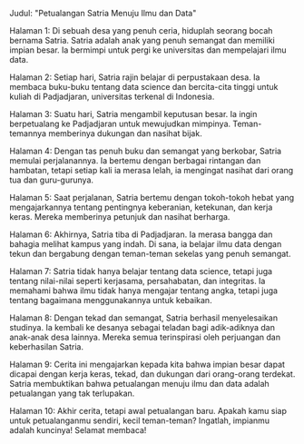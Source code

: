 Judul: "Petualangan Satria Menuju Ilmu dan Data"

Halaman 1:
Di sebuah desa yang penuh ceria, hiduplah seorang bocah bernama Satria. Satria adalah anak yang penuh semangat dan memiliki impian besar. Ia bermimpi untuk pergi ke universitas dan mempelajari ilmu data.

Halaman 2:
Setiap hari, Satria rajin belajar di perpustakaan desa. Ia membaca buku-buku tentang data science dan bercita-cita tinggi untuk kuliah di Padjadjaran, universitas terkenal di Indonesia.

Halaman 3:
Suatu hari, Satria mengambil keputusan besar. Ia ingin berpetualang ke Padjadjaran untuk mewujudkan mimpinya. Teman-temannya memberinya dukungan dan nasihat bijak.

Halaman 4:
Dengan tas penuh buku dan semangat yang berkobar, Satria memulai perjalanannya. Ia bertemu dengan berbagai rintangan dan hambatan, tetapi setiap kali ia merasa lelah, ia mengingat nasihat dari orang tua dan guru-gurunya.

Halaman 5:
Saat perjalanan, Satria bertemu dengan tokoh-tokoh hebat yang mengajarkannya tentang pentingnya keberanian, ketekunan, dan kerja keras. Mereka memberinya petunjuk dan nasihat berharga.

Halaman 6:
Akhirnya, Satria tiba di Padjadjaran. Ia merasa bangga dan bahagia melihat kampus yang indah. Di sana, ia belajar ilmu data dengan tekun dan bergabung dengan teman-teman sekelas yang penuh semangat.

Halaman 7:
Satria tidak hanya belajar tentang data science, tetapi juga tentang nilai-nilai seperti kerjasama, persahabatan, dan integritas. Ia memahami bahwa ilmu tidak hanya mengajar tentang angka, tetapi juga tentang bagaimana menggunakannya untuk kebaikan.

Halaman 8:
Dengan tekad dan semangat, Satria berhasil menyelesaikan studinya. Ia kembali ke desanya sebagai teladan bagi adik-adiknya dan anak-anak desa lainnya. Mereka semua terinspirasi oleh perjuangan dan keberhasilan Satria.

Halaman 9:
Cerita ini mengajarkan kepada kita bahwa impian besar dapat dicapai dengan kerja keras, tekad, dan dukungan dari orang-orang terdekat. Satria membuktikan bahwa petualangan menuju ilmu dan data adalah petualangan yang tak terlupakan.

Halaman 10:
Akhir cerita, tetapi awal petualangan baru. Apakah kamu siap untuk petualanganmu sendiri, kecil teman-teman? Ingatlah, impianmu adalah kuncinya! Selamat membaca!
